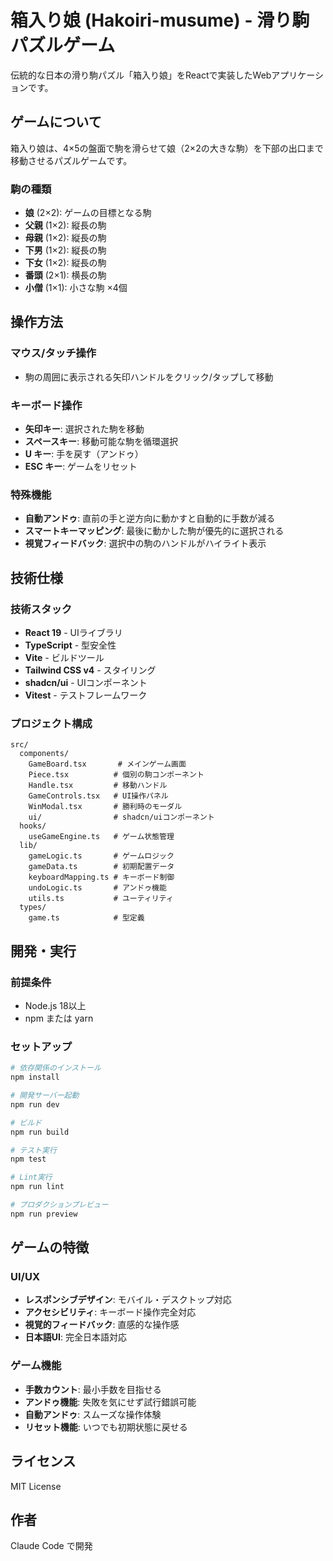 # 箱入り娘 (Hakoiri-musume) - 滑り駒パズルゲーム

伝統的な日本の滑り駒パズル「箱入り娘」をReactで実装したWebアプリケーションです。

## ゲームについて

箱入り娘は、4×5の盤面で駒を滑らせて娘（2×2の大きな駒）を下部の出口まで移動させるパズルゲームです。

### 駒の種類

- **娘** (2×2): ゲームの目標となる駒
- **父親** (1×2): 縦長の駒
- **母親** (1×2): 縦長の駒  
- **下男** (1×2): 縦長の駒
- **下女** (1×2): 縦長の駒
- **番頭** (2×1): 横長の駒
- **小僧** (1×1): 小さな駒 ×4個

## 操作方法

### マウス/タッチ操作

- 駒の周囲に表示される矢印ハンドルをクリック/タップして移動

### キーボード操作

- **矢印キー**: 選択された駒を移動
- **スペースキー**: 移動可能な駒を循環選択
- **U キー**: 手を戻す（アンドゥ）
- **ESC キー**: ゲームをリセット

### 特殊機能

- **自動アンドゥ**: 直前の手と逆方向に動かすと自動的に手数が減る
- **スマートキーマッピング**: 最後に動かした駒が優先的に選択される
- **視覚フィードバック**: 選択中の駒のハンドルがハイライト表示

## 技術仕様

### 技術スタック

- **React 19** - UIライブラリ
- **TypeScript** - 型安全性
- **Vite** - ビルドツール
- **Tailwind CSS v4** - スタイリング
- **shadcn/ui** - UIコンポーネント
- **Vitest** - テストフレームワーク

### プロジェクト構成

```
src/
  components/
    GameBoard.tsx       # メインゲーム画面
    Piece.tsx          # 個別の駒コンポーネント
    Handle.tsx         # 移動ハンドル
    GameControls.tsx   # UI操作パネル
    WinModal.tsx       # 勝利時のモーダル
    ui/                # shadcn/uiコンポーネント
  hooks/
    useGameEngine.ts   # ゲーム状態管理
  lib/
    gameLogic.ts       # ゲームロジック
    gameData.ts        # 初期配置データ
    keyboardMapping.ts # キーボード制御
    undoLogic.ts       # アンドゥ機能
    utils.ts           # ユーティリティ
  types/
    game.ts            # 型定義
```

## 開発・実行

### 前提条件

- Node.js 18以上
- npm または yarn

### セットアップ

```bash
# 依存関係のインストール
npm install

# 開発サーバー起動
npm run dev

# ビルド
npm run build

# テスト実行
npm test

# Lint実行
npm run lint

# プロダクションプレビュー
npm run preview
```

## ゲームの特徴

### UI/UX

- **レスポンシブデザイン**: モバイル・デスクトップ対応
- **アクセシビリティ**: キーボード操作完全対応
- **視覚的フィードバック**: 直感的な操作感
- **日本語UI**: 完全日本語対応

### ゲーム機能

- **手数カウント**: 最小手数を目指せる
- **アンドゥ機能**: 失敗を気にせず試行錯誤可能
- **自動アンドゥ**: スムーズな操作体験
- **リセット機能**: いつでも初期状態に戻せる

## ライセンス

MIT License

## 作者

Claude Code で開発

